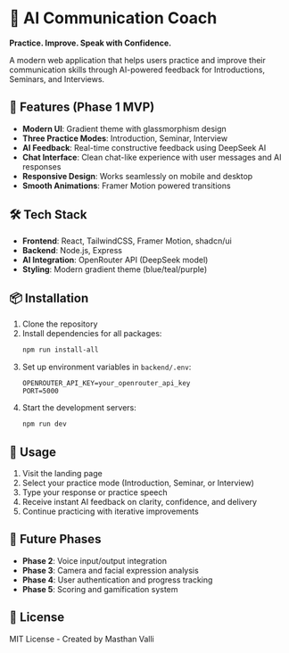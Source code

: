 # 🎤 AI Communication Coach

**Practice. Improve. Speak with Confidence.**

A modern web application that helps users practice and improve their communication skills through AI-powered feedback for Introductions, Seminars, and Interviews.

## 🚀 Features (Phase 1 MVP)

- **Modern UI**: Gradient theme with glassmorphism design
- **Three Practice Modes**: Introduction, Seminar, Interview
- **AI Feedback**: Real-time constructive feedback using DeepSeek AI
- **Chat Interface**: Clean chat-like experience with user messages and AI responses
- **Responsive Design**: Works seamlessly on mobile and desktop
- **Smooth Animations**: Framer Motion powered transitions

## 🛠️ Tech Stack

- **Frontend**: React, TailwindCSS, Framer Motion, shadcn/ui
- **Backend**: Node.js, Express
- **AI Integration**: OpenRouter API (DeepSeek model)
- **Styling**: Modern gradient theme (blue/teal/purple)

## 📦 Installation

1. Clone the repository
2. Install dependencies for all packages:
   ```bash
   npm run install-all
   ```
3. Set up environment variables in `backend/.env`:
   ```
   OPENROUTER_API_KEY=your_openrouter_api_key
   PORT=5000
   ```
4. Start the development servers:
   ```bash
   npm run dev
   ```

## 🎯 Usage

1. Visit the landing page
2. Select your practice mode (Introduction, Seminar, or Interview)
3. Type your response or practice speech
4. Receive instant AI feedback on clarity, confidence, and delivery
5. Continue practicing with iterative improvements

## 🔮 Future Phases

- **Phase 2**: Voice input/output integration
- **Phase 3**: Camera and facial expression analysis
- **Phase 4**: User authentication and progress tracking
- **Phase 5**: Scoring and gamification system

## 📄 License

MIT License - Created by Masthan Valli
